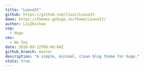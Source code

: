 ```yaml
---
title: "LeaveIt"
github: https://github.com/liuzc/LeaveIt
demo: https://themes.gohugo.io/theme/LeaveIt/
author: LiuZhichao
ssg:
  - Hugo
cms:
  - No Cms
date: 2018-09-12T08:46:04Z
github_branch: master
description: "A simple, minimal, clean blog theme for hugo."
stale: true
---
```

